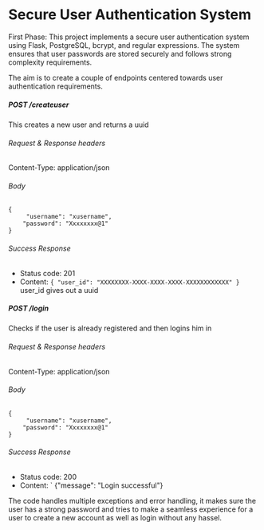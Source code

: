 # Secure User Authentication System

First Phase:
This project implements a secure user authentication system using Flask, PostgreSQL, bcrypt, and regular expressions. The system ensures that user passwords are stored securely and follows strong complexity requirements. 

The aim is to create a couple of endpoints centered towards user authentication requirements. 

##### POST /createuser  
This creates a new user and returns a uuid
  
###### Request & Response headers  
Content-Type: application/json  
  
###### Body  
```  
{  
     "username": "xusername",
    "password": "Xxxxxxxx@1"
}  
```

###### Success Response  
* Status code: 201
* Content: `{ "user_id": "XXXXXXXX-XXXX-XXXX-XXXX-XXXXXXXXXXXX" }`
user_id gives out a uuid

##### POST /login  
Checks if the user is already registered and then logins him in 
  
###### Request & Response headers  
Content-Type: application/json  
  
###### Body  
```  
{  
     "username": "xusername",
    "password": "Xxxxxxxx@1"
}  
```

###### Success Response  
* Status code: 200
* Content: ` {"message": "Login successful"} 

The code handles multiple exceptions and error handling, it makes sure the user has a strong password and tries to make a seamless experience for a user to create a new account as well as login without any hassel. 
